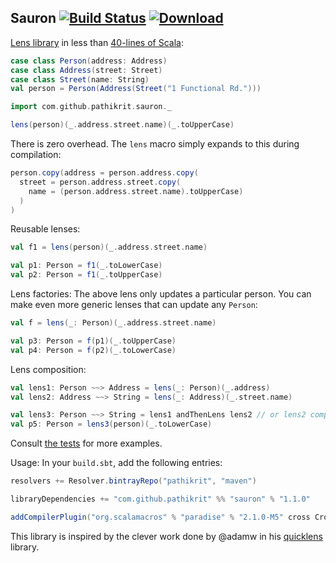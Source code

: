 Sauron [![Build Status](https://travis-ci.org/pathikrit/sauron.png?branch=master)](http://travis-ci.org/pathikrit/sauron) [![Download](https://api.bintray.com/packages/pathikrit/maven/sauron/images/download.svg)](https://bintray.com/pathikrit/maven/sauron/_latestVersion)
--------

[Lens library](http://stackoverflow.com/questions/3900307/cleaner-way-to-update-nested-structures) in less than [40-lines of Scala](src/main/scala/com/github/pathikrit/sauron/package.scala):

```scala
case class Person(address: Address)
case class Address(street: Street)
case class Street(name: String)
val person = Person(Address(Street("1 Functional Rd.")))

import com.github.pathikrit.sauron._

lens(person)(_.address.street.name)(_.toUpperCase)
```

There is zero overhead. The `lens` macro simply expands to this during compilation:
```scala
person.copy(address = person.address.copy(
  street = person.address.street.copy(
    name = (person.address.street.name).toUpperCase)
  )
)
```

Reusable lenses:
```scala
val f1 = lens(person)(_.address.street.name)

val p1: Person = f1(_.toLowerCase)
val p2: Person = f1(_.toUpperCase)
```

Lens factories: The above lens only updates a particular person. You can make even more generic lenses that can update any `Person`:
```scala
val f = lens(_: Person)(_.address.street.name)

val p3: Person = f(p1)(_.toUpperCase)
val p4: Person = f(p2)(_.toLowerCase)
```

Lens composition:
```scala
val lens1: Person ~~> Address = lens(_: Person)(_.address)
val lens2: Address ~~> String = lens(_: Address)(_.street.name)

val lens3: Person ~~> String = lens1 andThenLens lens2 // or lens2 composeLens lens1
val p5: Person = lens3(person)(_.toLowerCase)
```

Consult [the tests](src/test/scala/com/github/pathikrit/sauron/suites/SauronSuite.scala) for more examples.

Usage: In your `build.sbt`, add the following entries:

```scala
resolvers += Resolver.bintrayRepo("pathikrit", "maven")

libraryDependencies += "com.github.pathikrit" %% "sauron" % "1.1.0"

addCompilerPlugin("org.scalamacros" % "paradise" % "2.1.0-M5" cross CrossVersion.full)
```

This library is inspired by the clever work done by @adamw in his [quicklens](https://github.com/adamw/quicklens) library.

